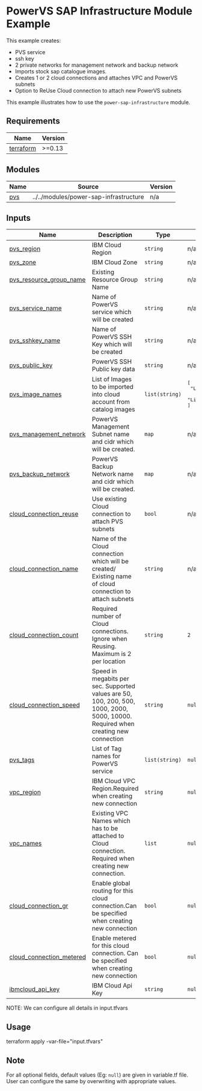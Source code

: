 # PowerVS SAP Infrastructure Module Example

This example creates:

- PVS service
- ssh key
- 2 private networks for management network and backup network
- Imports stock sap catalogue images.
- Creates 1 or 2 cloud connections and attaches VPC and PowerVS subnets
- Option to ReUse Cloud connection to attach new PowerVS subnets

This example illustrates how to use the `power-sap-infrastructure` module.

<!-- BEGINNING OF PRE-COMMIT-TERRAFORM DOCS HOOK -->
## Requirements

| Name | Version |
|------|---------|
| <a name="requirement_terraform"></a> [terraform](#requirement\_terraform) | >=0.13 |

## Modules

| Name | Source | Version |
|------|--------|---------|
| <a name="module_pvs"></a> [pvs](#module\_pvs) | ../../modules/power-sap-infrastructure | n/a |


## Inputs

| Name                              | Description                                           | Type   | Default | Required |
|-----------------------------------|-------------------------------------------------------|--------|---------|----------|
| <a name="input_pvs_region"></a> [pvs\_region](#input\_pvs\_region) | IBM Cloud Region | `string` | n/a | yes |
| <a name="input_pvs_zone"></a> [pvs\_zone](#input\_pvs\_zone) | IBM Cloud Zone | `string` | n/a | yes |
| <a name="input_pvs_resource_group_name"></a> [pvs\_resource\_group\_name](#input\_pvs\_resource\_group\_name) | Existing Resource Group Name | `string` | n/a | yes |
| <a name="input_pvs_service_name"></a> [pvs\_service\_name](#input\_pvs\_service\_name) | Name of PowerVS service which will be created | `string` | n/a | yes |
| <a name="input_pvs_sshkey_name"></a> [pvs\_sshkey\_name](#input\_pvs\_sshkey\_name) | Name of PowerVS SSH Key which will be created | `string` | n/a | yes |
| <a name="input_pvs_public_key"></a> [pvs\_public\_key](#input\_pvs\_public\_key) | PowerVS SSH Public key data | `string` | n/a | yes |
| <a name="input_pvs_image_names"></a> [pvs\_image\_names](#input\_pvs\_image\_names) | List of Images to be imported into cloud account from catalog images | `list(string)` | <pre>[<br>  "Linux-SUSE-SAP-12-4",<br>  "Linux-RHEL-SAP-8-1"<br>]</pre> | optional |
| <a name="input_pvs_management_network"></a> [pvs\_management\_network](#input\_pvs\_management\_network) | PowerVS Management Subnet name and cidr which will be created. | `map` | n/a | yes |
| <a name="input_pvs_backup_network"></a> [pvs\_backup\_network](#input\_pvs\_backup\_network) | PowerVS Backup Network name and cidr which will be created. | `map` | n/a | yes |
| <a name="input_cloud_connection_reuse"></a> [cloud\_connection\_reuse](#input\_cloud\_connection\_reuse) | Use existing Cloud connection to attach PVS subnets | `bool` | n/a | yes |
| <a name="input_cloud_connection_name"></a> [cloud\_connection\_name](#input\_cloud\_connection\_name) | Name of the Cloud connection which will be created/ Existing name of cloud connection to attach subnets | `string` | n/a | yes |
| <a name="input_cloud_connection_count"></a> [cloud\_connection\_count](#input\_cloud\_connection\_count) | Required number of Cloud connections. Ignore when Reusing. Maximum is 2 per location | `string` | `2` | optional |
| <a name="input_cloud_connection_speed"></a> [cloud\_connection\_speed](#input\_cloud\_connection\_speed) | Speed in megabits per sec. Supported values are 50, 100, 200, 500, 1000, 2000, 5000, 10000. Required when creating new connection | `string` | `null` | optional |
| <a name="input_pvs_tags"></a> [pvs\_tags](#input\_pvs\_tags) | List of Tag names for PowerVS service | `list(string)` | `null` | optional |
| <a name="input_vpc_region"></a> [vpc\_region](#input\_vpc\_region) | IBM Cloud VPC Region.Required when creating new connection| `string` | `null` | optional |
| <a name="input_vpc_names"></a> [vpc\_names](#input\_vpc\_names) | Existing VPC Names which has to be attached to Cloud connection. Required when creating new connection. | `list` | `null` | optional |
| <a name="input_cloud_connection_gr"></a> [cloud\_connection\_gr](#input\_cloud\_connection\_gr) | Enable global routing for this cloud connection.Can be specified when creating new connection | `bool` | `null` | optional |
| <a name="input_cloud_connection_metered"></a> [cloud\_connection\_metered](#input\_cloud\_connection\_metered) | Enable metered for this cloud connection. Can be specified when creating new connection | `bool` | `null` | optional |
| <a name="input_ibmcloud_api_key"></a> [ibmcloud\_api\_key](#input\_ibmcloud\_api\_key) | IBM Cloud Api Key | `string` | `null` | optional |

<!-- END OF PRE-COMMIT-TERRAFORM DOCS HOOK -->

NOTE: We can configure all details in input.tfvars

## Usage

terraform apply -var-file="input.tfvars"

## Note

For all optional fields, default values (Eg: `null`) are given in variable.tf file. User can configure the same by overwriting with appropriate values.